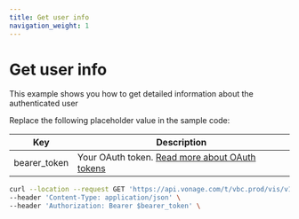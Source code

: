 ```yaml
---
title: Get user info
navigation_weight: 1
---
```


# Get user info

This example shows you how to get detailed information about the authenticated user

Replace the following placeholder value in the sample code:

| Key        | Description                                                                                            |
|------------|--------------------------------------------------------------------------------------------------------|
| bearer_token | Your OAuth token. [Read more about OAuth tokens](https://developer.nexmo.com/vonage-business-cloud/vbc-apis/getting-started/authentication) |


``` bash
curl --location --request GET 'https://api.vonage.com/t/vbc.prod/vis/v1/self' \
--header 'Content-Type: application/json' \
--header 'Authorization: Bearer $bearer_token' \
```
